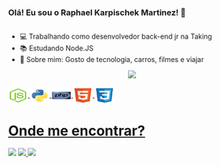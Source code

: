 ### Olá! Eu sou o Raphael Karpischek Martinez! 👋

  ##

- 💻 Trabalhando como desenvolvedor back-end jr na Taking
- 📚 Estudando Node.JS
- 💬 Sobre mim: Gosto de tecnologia, carros, filmes e viajar 


<div align="center">
  <a href="https://github.com/raphaelkarpischek">
  <img height="180em" src="https://github-readme-stats.vercel.app/api?username=raphaelkarpischek&show_icons=true&theme=tokyonight&include_all_commits=true&count_private=true"/>
 <!-- <img height="180em" src="https://github-readme-stats.vercel.app/api/top-langs/?username=raphaelkarpischek&layout=compact&langs_count=7&theme=tokyonight"/> -->
</div>
 <div style="display: inline_block"><br>
  <!--<img align="center" alt="Raphael-Js" height="30" width="40" src="https://raw.githubusercontent.com/devicons/devicon/master/icons/javascript/javascript-plain.svg">-->
  <img align="center" alt="Raphael-NodeJs" height="30" width="40" src="https://raw.githubusercontent.com/devicons/devicon/master/icons/nodejs/nodejs-original.svg">
  <img align="center" alt="Raphael-Python" height="30" width="40" src="https://raw.githubusercontent.com/devicons/devicon/master/icons/python/python-original.svg">
  <img align="center" alt="Raphael-Python" height="30" width="40" src="https://raw.githubusercontent.com/devicons/devicon/master/icons/php/php-original.svg">
  <!--<img align="center" alt="Raphael-React" height="30" width="40" src="https://raw.githubusercontent.com/devicons/devicon/master/icons/react/react-original.svg">-->
  <img align="center" alt="Raphael-HTML" height="30" width="40" src="https://raw.githubusercontent.com/devicons/devicon/master/icons/html5/html5-original.svg">
  <img align="center" alt="Raphael-CSS" height="30" width="40" src="https://raw.githubusercontent.com/devicons/devicon/master/icons/css3/css3-original.svg">
</div>
  
  
  
<div>
  <h1>Onde me encontrar?</h1>
  <!--<a href="https://instagram.com/rafaballerini" target="_blank"><img src="https://img.shields.io/badge/-Instagram-%23E4405F?style=for-the-badge&logo=instagram&logoColor=white" target="_blank"></a>-->
  <a href="mailto:raphaelkarpischek@gmail.com"><img src="https://img.shields.io/badge/-Gmail-%23333?style=for-the-badge&logo=gmail&logoColor=white" target="_blank"></a>
  <a href="https://www.linkedin.com/in/raphael-karpischek-martinez-b6010814a/" target="_blank"><img src="https://img.shields.io/badge/-LinkedIn-%230077B5?style=for-the-badge&logo=linkedin&logoColor=white" target="_blank">
  <a href="https://api.whatsapp.com/send/?phone=5511994608722&text=Ol%C3%A1+Raphael+tudo+bem%3F+&app_absent=0" target="_blank"><img src="https://img.shields.io/badge/WhatsApp-25D366?style=for-the-badge&logo=whatsapp&logoColor=white" target="_blank">
</div>
